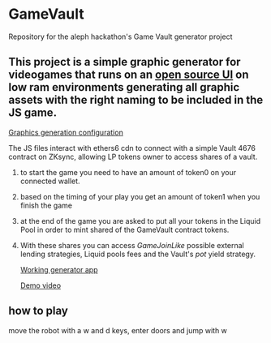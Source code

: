 # GameVault
Repository for the aleph hackathon's Game Vault generator project

## This project is a simple graphic generator for videogames that runs on an [open source UI](https://www.comfy.org/) on low ram environments generating all graphic assets with the right naming to be included in the JS game.
[Graphics generation configuration](https://github.com/jilt/GameVault/blob/main/Graph-generator.json)

The JS files interact with ethers6 cdn to connect with a simple Vault 4676 contract on ZKsync, allowing LP tokens owner to access shares of a vault.

1) to start the game you need to have an amount of token0 on your connected wallet.
2) based on the timing of your play you get an amount of token1 when you finish the game
3) at the end of the game you are asked to put all your tokens in the Liquid Pool in order to mint shared of the GameVault contract tokens.
4) With these shares you can access *GameJoinLike* possible external lending strategies, Liquid pools fees and the Vault's *pot* yield strategy.

   [Working generator app](https://drive.google.com/file/d/1L75W9rvduy3-wXnP62Nncd3jLobutjwK/view?usp=sharing)
   
   [Demo video](https://drive.google.com/file/d/1CeDLd0Ag3nnjEpxKEV_IlkmIEXeDpVmY/view?usp=sharing)

## how to play
move the robot with a w and d keys, enter doors and jump with w
